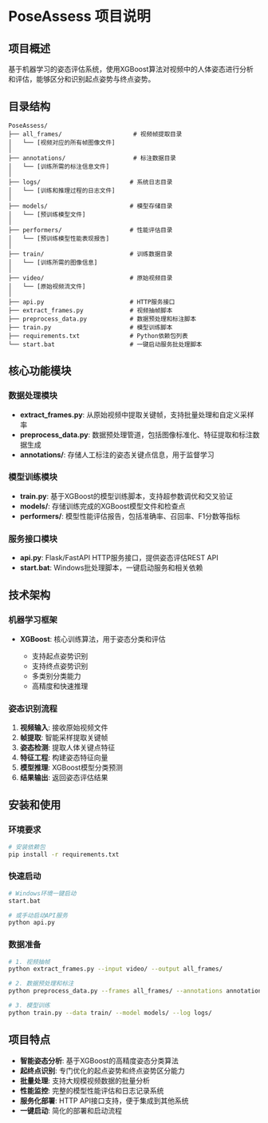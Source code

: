 # PoseAssess 项目说明

## 项目概述

基于机器学习的姿态评估系统，使用XGBoost算法对视频中的人体姿态进行分析和评估，能够区分和识别起点姿势与终点姿势。

## 目录结构

```
PoseAssess/
├── all_frames/                    # 视频帧提取目录
│   └── [视频对应的所有帧图像文件]
│
├── annotations/                   # 标注数据目录
│   └── [训练所需的标注信息文件]
│
├── logs/                         # 系统日志目录
│   └── [训练和推理过程的日志文件]
│
├── models/                       # 模型存储目录
│   └── [预训练模型文件]
│
├── performers/                   # 性能评估目录
│   └── [预训练模型性能表现报告]
│
├── train/                        # 训练数据目录
│   └── [训练所需的图像信息]
│
├── video/                        # 原始视频目录
│   └── [原始视频流文件]
│
├── api.py                        # HTTP服务接口
├── extract_frames.py             # 视频抽帧脚本
├── preprocess_data.py            # 数据预处理和标注脚本
├── train.py                      # 模型训练脚本
├── requirements.txt              # Python依赖包列表
└── start.bat                     # 一键启动服务批处理脚本
```

## 核心功能模块

### 数据处理模块

* **extract\_frames.py**: 从原始视频中提取关键帧，支持批量处理和自定义采样率
* **preprocess\_data.py**: 数据预处理管道，包括图像标准化、特征提取和标注数据生成
* **annotations/**: 存储人工标注的姿态关键点信息，用于监督学习

### 模型训练模块

* **train.py**: 基于XGBoost的模型训练脚本，支持超参数调优和交叉验证
* **models/**: 存储训练完成的XGBoost模型文件和检查点
* **performers/**: 模型性能评估报告，包括准确率、召回率、F1分数等指标

### 服务接口模块

* **api.py**: Flask/FastAPI HTTP服务接口，提供姿态评估REST API
* **start.bat**: Windows批处理脚本，一键启动服务和相关依赖

## 技术架构

### 机器学习框架

* **XGBoost**: 核心训练算法，用于姿态分类和评估

  * 支持起点姿势识别
  * 支持终点姿势识别
  * 多类别分类能力
  * 高精度和快速推理

### 姿态识别流程

1. **视频输入**: 接收原始视频文件
2. **帧提取**: 智能采样提取关键帧
3. **姿态检测**: 提取人体关键点特征
4. **特征工程**: 构建姿态特征向量
5. **模型推理**: XGBoost模型分类预测
6. **结果输出**: 返回姿态评估结果

## 安装和使用

### 环境要求

```bash
# 安装依赖包
pip install -r requirements.txt
```

### 快速启动

```bash
# Windows环境一键启动
start.bat

# 或手动启动API服务
python api.py
```

### 数据准备

```bash
# 1. 视频抽帧
python extract_frames.py --input video/ --output all_frames/

# 2. 数据预处理和标注
python preprocess_data.py --frames all_frames/ --annotations annotations/

# 3. 模型训练
python train.py --data train/ --model models/ --log logs/
```

## 项目特点

* **智能姿态分析**: 基于XGBoost的高精度姿态分类算法
* **起终点识别**: 专门优化的起点姿势和终点姿势区分能力
* **批量处理**: 支持大规模视频数据的批量分析
* **性能监控**: 完整的模型性能评估和日志记录系统
* **服务化部署**: HTTP API接口支持，便于集成到其他系统
* **一键启动**: 简化的部署和启动流程

```
